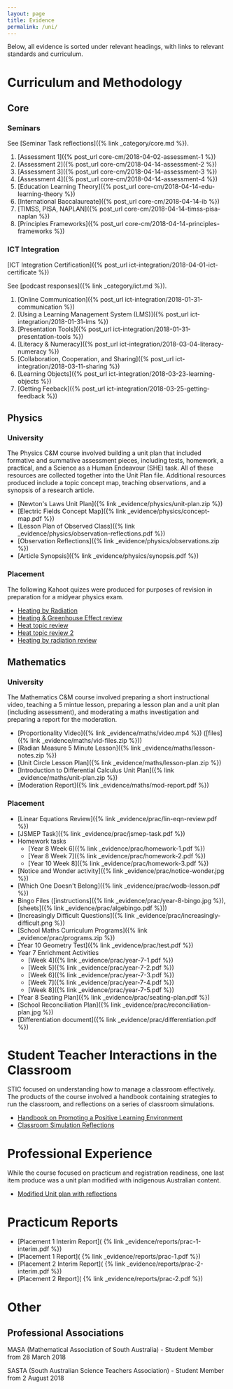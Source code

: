 ```yaml
---
layout: page
title: Evidence
permalink: /uni/
---
```

Below, all evidence is sorted under relevant headings, with links to relevant standards and curriculum.

# Curriculum and Methodology
## Core
### Seminars
See [Seminar Task reflections]({% link _category/core.md %}).

1. [Assessment 1]({% post_url core-cm/2018-04-02-assessment-1 %})
2. [Assessment 2]({% post_url core-cm/2018-04-14-assessment-2 %})
3. [Assessment 3]({% post_url core-cm/2018-04-14-assessment-3 %})
4. [Assessment 4]({% post_url core-cm/2018-04-14-assessment-4 %})
5. [Education Learning Theory]({% post_url core-cm/2018-04-14-edu-learning-theory %})
6. [International Baccalaureate]({% post_url core-cm/2018-04-14-ib %})
7. [TIMSS, PISA, NAPLAN]({% post_url core-cm/2018-04-14-timss-pisa-naplan %})
8. [Principles Frameworks]({% post_url core-cm/2018-04-14-principles-frameworks %})

### ICT Integration
[ICT Integration Certification]({% post_url ict-integration/2018-04-01-ict-certificate %})

See [podcast responses]({% link _category/ict.md %}).

1. [Online Communication]({% post_url ict-integration/2018-01-31-communication %})
2. [Using a Learning Management System (LMS)]({% post_url ict-integration/2018-01-31-lms %})
3. [Presentation Tools]({% post_url ict-integration/2018-01-31-presentation-tools %})
4. [Literacy & Numeracy]({% post_url ict-integration/2018-03-04-literacy-numeracy %})
5. [Collaboration, Cooperation, and Sharing]({% post_url ict-integration/2018-03-11-sharing %})
6. [Learning Objects]({% post_url ict-integration/2018-03-23-learning-objects %})
7. [Getting Feeback]({% post_url ict-integration/2018-03-25-getting-feedback %})

## Physics
### University
The Physics C&M course involved building a unit plan that included formative and summative assessment pieces, including tests, homework, a practical, and a Science as a Human Endeavour (SHE) task. All of these resources are collected together into the Unit Plan file. Additional resources produced include a topic concept map, teaching observations, and a synopsis of a research article.
* [Newton's Laws Unit Plan]({% link _evidence/physics/unit-plan.zip %})
* [Electric Fields Concept Map]({% link _evidence/physics/concept-map.pdf %})
* [Lesson Plan of Observed Class]({% link _evidence/physics/observation-reflections.pdf %})
* [Observation Reflections]({% link _evidence/physics/observations.zip %})
* [Article Synopsis]({% link _evidence/physics/synopsis.pdf %})

### Placement
The following Kahoot quizes were produced for purposes of revision in preparation for a midyear physics exam.
- [Heating by Radiation](https://play.kahoot.it/#/k/96045a5c-767a-43ce-b042-4e7bafdb7095)
- [Heating & Greenhouse Effect review](https://play.kahoot.it/#/k/96045a5c-767a-43ce-b042-4e7bafdb7095)
- [Heat topic review](https://play.kahoot.it/#/k/45fe68fa-0248-4737-8573-bec798aef3a9)
- [Heat topic review 2](https://play.kahoot.it/#/k/54059199-c278-41e0-b44c-87332f53491f)
- [Heating by radiation review](https://play.kahoot.it/#/k/267881fc-a37d-4fab-b14c-3784aad16092)

## Mathematics
### University
The Mathematics C&M course involved preparing a short instructional video, teaching a 5 mintue lesson, preparing a lesson plan and a unit plan (including assessment), and moderating a maths investigation and preparing a report for the moderation. 
* [Proportionality Video]({% link _evidence/maths/video.mp4 %}) ([files]({% link _evidence/maths/vid-files.zip %}))
* [Radian Measure 5 Minute Lesson]({% link _evidence/maths/lesson-notes.zip %})
* [Unit Circle Lesson Plan]({% link _evidence/maths/lesson-plan.zip %})
* [Introduction to Differential Calculus Unit Plan]({% link _evidence/maths/unit-plan.zip %})
* [Moderation Report]({% link _evidence/maths/mod-report.pdf %})

### Placement
* [Linear Equations Review]({% link _evidence/prac/lin-eqn-review.pdf %})
* [JSMEP Task]({% link _evidence/prac/jsmep-task.pdf %})
* Homework tasks
    - [Year 8 Week 6]({% link _evidence/prac/homework-1.pdf %})
    - [Year 8 Week 7]({% link _evidence/prac/homework-2.pdf %})
    - [Year 10 Week 8]({% link _evidence/prac/homework-3.pdf %})
* [Notice and Wonder activity]({% link _evidence/prac/notice-wonder.jpg %})
* [Which One Doesn't Belong]({% link _evidence/prac/wodb-lesson.pdf %})
* Bingo Files ([instructions]({% link _evidence/prac/year-8-bingo.jpg %}), [sheets]({% link _evidence/prac/algebingo.pdf %}))
* [Increasingly Difficult Questions]({% link _evidence/prac/increasingly-difficult.png %})
* [School Maths Curriculum Programs]({% link _evidence/prac/programs.zip %})
* [Year 10 Geometry Test]({% link _evidence/prac/test.pdf %})
* Year 7 Enrichment Activities
    - [Week 4]({% link _evidence/prac/year-7-1.pdf %})
    - [Week 5]({% link _evidence/prac/year-7-2.pdf %})
    - [Week 6]({% link _evidence/prac/year-7-3.pdf %})
    - [Week 7]({% link _evidence/prac/year-7-4.pdf %})
    - [Week 8]({% link _evidence/prac/year-7-5.pdf %})
* [Year 8 Seating Plan]({% link _evidence/prac/seating-plan.pdf %})
* [School Reconciliation Plan]({% link _evidence/prac/reconciliation-plan.jpg %})
* [Differentiation document]({% link _evidence/prac/differentiation.pdf %})


# Student Teacher Interactions in the Classroom
STIC focused on understanding how to manage a classroom effectively. The products of the course involved a handbook containing strategies to run the classroom, and reflections on a series of classroom simulations.
* [Handbook on Promoting a Positive Learning Environment](/handbook/)
* [Classroom Simulation Reflections]()

# Professional Experience
While the course focused on practicum and registration readiness, one last item produce was a unit plan modified with indigenous Australian content.
* [Modified Unit plan with reflections]()

# Practicum Reports

* [Placement 1 Interim Report]( {% link _evidence/reports/prac-1-interim.pdf %})
* [Placement 1 Report]( {% link _evidence/reports/prac-1.pdf %})
* [Placement 2 Interim Report]( {% link _evidence/reports/prac-2-interim.pdf %})
* [Placement 2 Report]( {% link _evidence/reports/prac-2.pdf %})


# Other
## Professional Associations
MASA (Mathematical Association of South Australia) - Student Member from 28 March 2018

SASTA (South Australian Science Teachers Association) - Student Member from 2 August 2018
